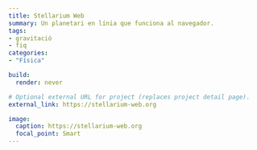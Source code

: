 ```yaml
---
title: Stellarium Web
summary: Un planetari en línia que funciona al navegador.
tags:
- gravitació
- fiq
categories:
- "Física"

build:
  render: never

# Optional external URL for project (replaces project detail page).
external_link: https://stellarium-web.org

image:
  caption: https://stellarium-web.org
  focal_point: Smart
---
```

